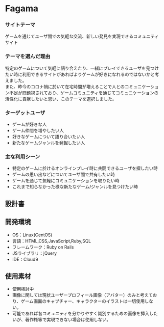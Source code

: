 # Fagama

### サイトテーマ
ゲームを通じてユーザ間での気軽な交流、新しい発見を実現できるコミュニティサイト

### テーマを選んだ理由
特定のゲームについて気軽に語り合えたり、一緒にプレイできるユーザを見つけたい時に利用できるサイトがあればよりゲームが好きになれるのではないかと考えました。<br>
また、昨今のコロナ禍に於いて在宅時間が増えることで人とのコミュニケーション不足が問題視されており、ゲームコミュニティを通じてコミュニケーションの活性化に貢献したいと思い、このテーマを選択しました。

### ターゲットユーザ
* ゲームが好きな人
* ゲーム仲間を増やしたい人
* 好きなゲームについて語り合いたい人
* 新たなゲームジャンルを発掘したい人

### 主な利用シーン
* 特定のゲームに於けるオンラインプレイ時に共闘できるユーザを探したい時
* ゲームの思い出などについてユーザ間で共有したい時
* ゲームを通じて気軽にコミュニケーションを取りたい時
* これまで知らなかった様な新たなゲーム/ジャンルを見つけたい時

## 設計書


## 開発環境
- OS：Linux(CentOS)
- 言語：HTML,CSS,JavaScript,Ruby,SQL
- フレームワーク：Ruby on Rails
- JSライブラリ：jQuery
- IDE：Cloud9

## 使用素材
- 使用検討中
- 画像に関しては現状ユーザープロフィール画像（アバター）のみと考えており、ゲーム画面のキャプチャー、キャラクターのイラストは一切使用しない。
- 可能であれば各コミュニティを分かりやすく識別するための画像を挿入したいが、著作権等で実現できない場合は使用しない。
